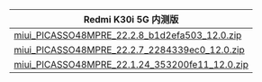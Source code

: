 | Redmi K30i 5G  内测版    |
| ---- |
| [miui_PICASSO48MPRE_22.2.8_b1d2efa503_12.0.zip](https://hugeota.d.miui.com/22.2.8/miui_PICASSO48MPRE_22.2.8_b1d2efa503_12.0.zip)    |
| [miui_PICASSO48MPRE_22.2.7_2284339ec0_12.0.zip](https://hugeota.d.miui.com/22.2.7/miui_PICASSO48MPRE_22.2.7_2284339ec0_12.0.zip)    |
| [miui_PICASSO48MPRE_22.1.24_353200fe11_12.0.zip](https://hugeota.d.miui.com/22.1.24/miui_PICASSO48MPRE_22.1.24_353200fe11_12.0.zip)    |